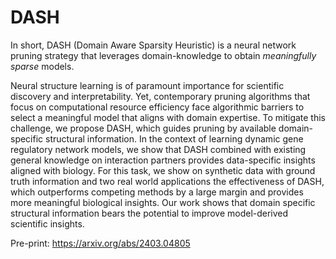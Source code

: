 # DASH
In short, DASH (Domain Aware Sparsity Heuristic) is a neural network pruning strategy that leverages domain-knowledge to obtain *meaningfully sparse* models.

Neural structure learning is of paramount importance for scientific discovery and interpretability. Yet, contemporary pruning algorithms that focus on computational resource efficiency face algorithmic barriers to select a meaningful model that aligns with domain expertise. To mitigate this challenge, we propose DASH, which guides pruning by available domain-specific structural information. In the context of learning dynamic gene regulatory network models, we show that DASH combined with existing general knowledge on interaction partners provides data-specific insights aligned with biology. For this task, we show on synthetic data with ground truth information and two real world applications the effectiveness of DASH, which outperforms competing methods by a large margin and provides more meaningful biological insights. Our work shows that domain specific structural information bears the potential to improve model-derived scientific insights.

Pre-print: https://arxiv.org/abs/2403.04805
